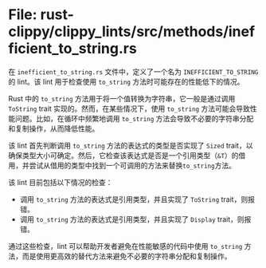 # File: rust-clippy/clippy_lints/src/methods/inefficient_to_string.rs

在 `inefficient_to_string.rs` 文件中，定义了一个名为 `INEFFICIENT_TO_STRING` 的 lint。该 lint 用于检查使用 `to_string` 方法时可能存在的性能低下的情况。

Rust 中的 `to_string` 方法用于将一个值转换为字符串，它一般是通过调用 `ToString` trait 实现的。然而，在某些情况下，使用 `to_string` 方法可能会导致性能问题。比如，在循环中频繁地调用 `to_string` 方法会导致不必要的字符串分配和复制操作，从而降低性能。

该 lint 首先判断调用 `to_string` 方法的表达式的类型是否实现了 `Sized` trait，以确保类型大小可确定。然后，它检查该表达式是否是一个引用类型（`&T`）的借用，并尝试从借用的类型中找到一个可调用的方法来替换`to_string`方法。

该 lint 目前包括以下情况的检查：
- 调用 `to_string` 方法的表达式是引用类型，并且实现了 `ToString` trait，则报错。
- 调用 `to_string` 方法的表达式是引用类型，并且实现了 `Display` trait，则报错。

通过这些检查，lint 可以帮助开发者避免在性能敏感的代码中使用 `to_string` 方法，而是使用更高效的替代方法来避免不必要的字符串分配和复制操作。

